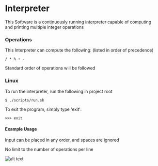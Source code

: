 # Interpreter
This Software is a continuously running interpreter capable of computing and printing multiple integer operations

### Operations
This Interpreter can compute the following: (listed in order of precedence)
```
/ * % + -
```
Standard order of operations will be followed

### Linux
To run the interpreter, run the following in project root
```bash
$ ./scripts/run.sh
```
To exit the program, simply type 'exit': 
```
>>> exit
```

#### Example Usage
Input can be placed in any order, and spaces are ignored

No limit to the number of operations per line

![alt text][example]


[example]:https://github.com/DylanTinianov/Images/blob/master/Interpreter/example.png
